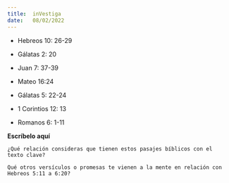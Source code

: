 ```yaml
---
title:  inVestiga
date:   08/02/2022
---
```


- Hebreos 10: 26-29

- Gálatas 2: 20

- Juan 7: 37-39

- Mateo 16:24

- Gálatas 5: 22-24

- 1 Corintios 12: 13

- Romanos 6: 1-11

**Escríbelo aquí**

`¿Qué relación consideras que tienen estos pasajes bíblicos con el texto clave?`

`Qué otros versículos o promesas te vienen a la mente en relación con Hebreos 5:11 a 6:20?`